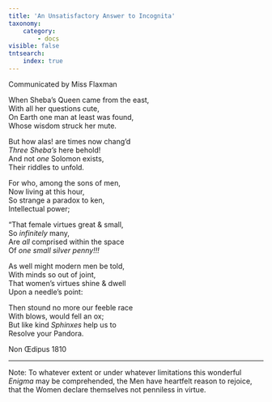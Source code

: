 ```yaml
---
title: 'An Unsatisfactory Answer to Incognita'
taxonomy:
    category:
        - docs
visible: false
tntsearch:
    index: true
---
```


<div class="author">Communicated by Miss Flaxman</div>

When Sheba’s Queen came from the east,  
With all her questions cute,  
On Earth one man at least was found,  
Whose wisdom struck her mute.

But how alas! are times now chang’d  
*Three Sheba’s* here behold!  
And not *one* Solomon exists,  
Their riddles to unfold.

For who, among the sons of men,  
Now living at this hour,  
So strange a paradox to ken,  
Intellectual power;

“That female virtues great & small,  
So *infinitely* many,  
Are *all* comprised within the space  
Of *one small silver penny!!!*

As well might modern men be told,  
With minds so out of joint,  
That women’s virtues shine & dwell  
Upon a needle’s point:

Then stound no more our feeble race  
With blows, would fell an ox;  
But like kind *Sphinxes* help us to  
Resolve your Pandora.

Non Œdipus 1810

---

Note: To whatever extent or under whatever limitations this wonderful *Enigma* may be comprehended, the Men have heartfelt reason to rejoice, that the Women declare themselves not penniless in virtue.